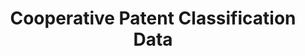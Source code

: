 ---
bigquery: https://console.cloud.google.com/bigquery?p=patents-public-data&d=cpc&page=dataset
citation: '“Cooperative Patent Classification” by the EPO and USPTO, for public use. '
contributors: EPO, USPTO
cost: None
description: Cooperative Patent Classification Data contains the scheme and definitions
  of the Cooperative Patent Classification system for classifying patent documents.
  The CPC is the result of a partnership between the EPO and the USPTO in their joint
  effort to develop a common, internationally compatible classification system for
  technical documents, in particular patent publications, which will be used by both
  offices in the patent granting process
documentation: https://www.cooperativepatentclassification.org/cpcSchemeAndDefinitions
last_edit: 04/12/2022, 04:34:40
location: https://www.cooperativepatentclassification.org/index
maintained_by: USPTO, EPO
schema_fields:
- limiting_references
- childGroups
- date_revised
- title_full
- residual_references
- status
- sizeCache
- titleFull
- breakdownCode
- definition
- dateRevised
- limitingReferences
- informativeReferences
- breakdown_code
- title_part
- ipcConcordant
- children
- residualReferences
- symbol
- titlePart
- level
- not_allocatable
- ipc_concordant
- informative_references
- synonyms
- notAllocatable
- child_groups
- application_references
- applicationReferences
- additional_only
- glossary
- parents
shortname: cooperative_patent_classification
tags:
- patents
- science
title: Cooperative Patent Classification Data
uuid: 984374a7-16e9-4b35-9445-458daceb01bf
---